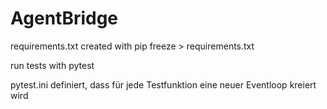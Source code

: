 # AgentBridge

requirements.txt created with pip freeze > requirements.txt

run tests with pytest

pytest.ini definiert, dass für jede Testfunktion eine neuer Eventloop kreiert wird
